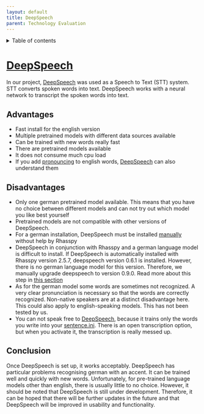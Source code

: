 ```yaml
---
layout: default
title: DeepSpeech
parent: Technology Evaluation
---
```


<details close markdown="block">
  <summary>
    Table of contents
  </summary>
  {: .text-delta }
1. TOC
{:toc}
</details>


# [DeepSpeech](/pages/knowledge/speech-to-text)
In our project, [DeepSpeech](/pages/knowledge/speech-to-text) was used as a Speech to Text (STT) system.
STT converts spoken words into text. DeepSpeech works with a neural network to transcript the spoken words into 
text.

## Advantages
- Fast install for the english version
- Multiple pretrained models with different data sources available
- Can be trained with new words really fast
- There are pretrained models available
- It does not consume much cpu load
- If you add [pronouncing](https://rhasspy.readthedocs.io/en/latest/usage/#words-page) to english words, 
  [DeepSpeech](/pages/knowledge/speech-to-text) can also understand them

## Disadvantages
- Only one german pretrained model available. This means that you have no choice between different models and can 
  not try out which model you like best yourself
- Pretrained models are not compatible with other versions of DeepSpeech. 
- For a german installation, DeepSpeech must be installed [manually](/pages/knowledge/deepspeech) without help 
  by Rhasspy
- DeepSpeech in conjunction with Rhasspy and a german language model is difficult to install. If DeepSpeech is 
  automatically installed with Rhasspy version 2.5.7, deepspeech version 0.6.1 is installed. However, there is no 
  german language model for this version. Therefore, we manually upgrade deepspeech to version 0.9.0. Read more about
  this step in [this section](/pages/knowledge/deepspeech)
- As for the german model some words are sometimes not recognized. A very clear pronunciation is necessary so that 
  the words are correctly recognized. Non-native speakers are at a distinct disadvantage here. This could also apply 
  to english-speaking models. This has not been tested by us.
- You can not speak free to [DeepSpeech](/pages/knowledge/speech-to-text), because it trains only the words you write 
  into your [sentence.ini](/pages/knowledge/setup-intents). There is an open transcription option, but when you 
  activate it, the transcription is really messed up.

## Conclusion
Once DeepSpeech is set up, it works acceptably. DeepSpeech has particular problems recognising german with an accent. 
It can be trained well and quickly with new words. Unfortunately, for pre-trained language models other than english, 
there is usually little to no choice.
However, it should be noted that DeepSpeech is still under development. Therefore, it can be hoped that there will 
be further updates in the future and that DeepSpeech will be improved in usability and functionality.

